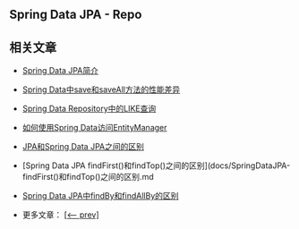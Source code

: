 ## Spring Data JPA - Repo

## 相关文章

- [Spring Data JPA简介](docs/SpringData-JPA简介.md)
- [Spring Data中save和saveAll方法的性能差异](docs/SpringData中save和saveAll方法的性能差异.md)
- [Spring Data Repository中的LIKE查询](docs/SpringData-Repository中的LIKE查询.md)
- [如何使用Spring Data访问EntityManager](docs/如何使用SpringData访问EntityManager.md)
- [JPA和Spring Data JPA之间的区别](docs/JPA和SpringDataJPA之间的区别.md)
- [Spring Data JPA findFirst()和findTop()之间的区别](docs/SpringDataJPA-findFirst()和findTop()之间的区别.md
- [Spring Data JPA中findBy和findAllBy的区别](docs/SpringDataJPA中findBy和findAllBy的区别.md)

- 更多文章： [[<-- prev]](../spring-data-jpa-repo-1/README.md)